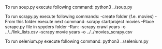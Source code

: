 To run soup.py execute following command:
python3 ../soup.py

To run scrapy.py execute following commands:
-create folder (f.e. movies)
-From this folder execute next command: scrapy startproject movies
-Place scrape.py file in spyders folder
-Run: 
-scrapy crawl years -o ../../link_lists.csv
-scrapy movie years -o ../../movies_scrapy.csv

To run selenium.py execute following command:
python3 ../selenium.py